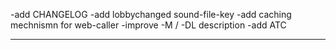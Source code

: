 
-add CHANGELOG
-add lobbychanged sound-file-key
-add caching mechnismn for web-caller
-improve -M / -DL description
-add ATC

-------------------------------------------------------------------